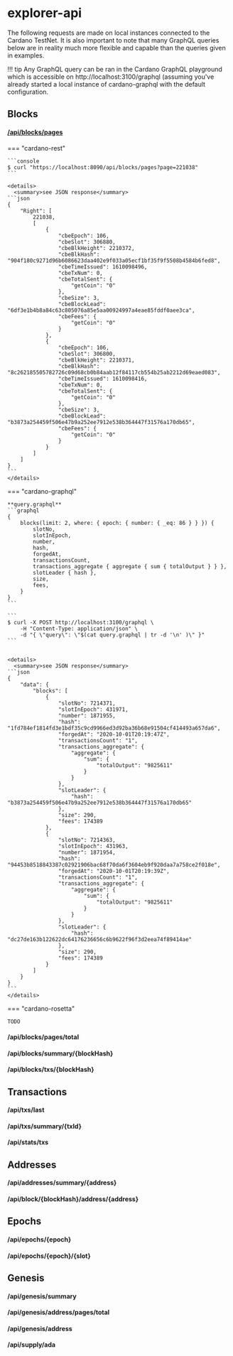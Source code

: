 # explorer-api

The following requests are made on local instances connected to the Cardano TestNet. It is also important to note that many GraphQL queries
below are in reality much more flexible and capable than the queries given in examples. 

!!! tip
    Any GraphQL query can be ran in the Cardano GraphQL playground which is accessible on http://localhost:3100/graphql (assuming you've already started a local instance of cardano-graphql with the default configuration.

## Blocks

#### [/api/blocks/pages](https://input-output-hk.github.io/cardano-rest/explorer-api/#operation/_blocksPages)

=== "cardano-rest"

    ```console
    $ curl "https://localhost:8090/api/blocks/pages?page=221038"
    ```

    <details>
      <summary>see JSON response</summary>
    ```json
    {
        "Right": [
            221038,
            [
                {
                    "cbeEpoch": 106,
                    "cbeSlot": 306880,
                    "cbeBlkHeight": 2210372,
                    "cbeBlkHash": "904f180c9271d96b6086623daa402e9f033a05ecf1bf35f9f5508b4584b6fed8",
                    "cbeTimeIssued": 1610098496,
                    "cbeTxNum": 0,
                    "cbeTotalSent": {
                        "getCoin": "0"
                    },
                    "cbeSize": 3,
                    "cbeBlockLead": "6df3e1b4b8a84c63c805076a85e5aa00924997a4eae85fddf0aee3ca",
                    "cbeFees": {
                        "getCoin": "0"
                    }
                },
                {
                    "cbeEpoch": 106,
                    "cbeSlot": 306800,
                    "cbeBlkHeight": 2210371,
                    "cbeBlkHash": "8c262185505782726c09d68cb0b84aab12f84117cb554b25ab2212d69eaed083",
                    "cbeTimeIssued": 1610098416,
                    "cbeTxNum": 0,
                    "cbeTotalSent": {
                        "getCoin": "0"
                    },
                    "cbeSize": 3,
                    "cbeBlockLead": "b3873a254459f506e47b9a252ee7912e538b364447f31576a170db65",
                    "cbeFees": {
                        "getCoin": "0"
                    }
                }
            ]
        ]
    }
    ```
    </details>

=== "cardano-graphql"

    **query.graphql**
    ```graphql
    {
        blocks(limit: 2, where: { epoch: { number: { _eq: 86 } } }) {
            slotNo,
            slotInEpoch,
            number,
            hash,
            forgedAt,
            transactionsCount,
            transactions_aggregate { aggregate { sum { totalOutput } } },
            slotLeader { hash },
            size,
            fees,
        }
    }
    ```

    ```
    $ curl -X POST http://localhost:3100/graphql \ 
        -H "Content-Type: application/json" \
        -d "{ \"query\": \"$(cat query.graphql | tr -d '\n' )\" }"
    ```


    <details>
      <summary>see JSON response</summary>
    ```json
    {
        "data": {
            "blocks": [
                {
                    "slotNo": 7214371,
                    "slotInEpoch": 431971,
                    "number": 1871955,
                    "hash": "1fd784ef1814fd3e1bdf35c9cd9966ed3d92ba36b68e91504cf414493a657da6",
                    "forgedAt": "2020-10-01T20:19:47Z",
                    "transactionsCount": "1",
                    "transactions_aggregate": {
                        "aggregate": {
                            "sum": {
                                "totalOutput": "9825611"
                            }
                        }
                    },
                    "slotLeader": {
                        "hash": "b3873a254459f506e47b9a252ee7912e538b364447f31576a170db65"
                    },
                    "size": 290,
                    "fees": 174389
                },
                {
                    "slotNo": 7214363,
                    "slotInEpoch": 431963,
                    "number": 1871954,
                    "hash": "94453b8518843387c02921906bac68f70da6f3604eb9f920daa7a758ce2f018e",
                    "forgedAt": "2020-10-01T20:19:39Z",
                    "transactionsCount": "1",
                    "transactions_aggregate": {
                        "aggregate": {
                            "sum": {
                                "totalOutput": "9825611"
                            }
                        }
                    },
                    "slotLeader": {
                        "hash": "dc27de163b122622dc64176236656c6b9622f96f3d2eea74f89414ae"
                    },
                    "size": 290,
                    "fees": 174389
                }
            ]
        }
    }
    ```
    </details>

=== "cardano-rosetta"

    TODO

#### /api/blocks/pages/total

#### /api/blocks/summary/{blockHash}

#### /api/blocks/txs/{blockHash}

## Transactions

#### /api/txs/last
 
#### /api/txs/summary/{txId}

#### /api/stats/txs

## Addresses

#### /api/addresses/summary/{address}

#### /api/block/{blockHash}/address/{address}

## Epochs 

#### /api/epochs/{epoch}

#### /api/epochs/{epoch}/{slot}

## Genesis

#### /api/genesis/summary

#### /api/genesis/address/pages/total

#### /api/genesis/address

#### /api/supply/ada
